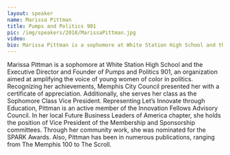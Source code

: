 ```yaml
---
layout: speaker
name: Marissa Pittman
title: Pumps and Politics 901
pic: /img/speakers/2018/MarissaPittman.jpg
video:
bio: Marissa Pittman is a sophomore at White Station High School and the Executive Director and Founder of Pumps and Politics 901, an organization aimed at amplifying the voice of young women of color in politics.
---
```

Marissa Pittman is a sophomore at White Station High School and the Executive Director and Founder of Pumps and Politics 901, an organization aimed at amplifying the voice of young women of color in politics. Recognizing her achievements, Memphis City Council presented her with a certificate of appreciation. Additionally, she serves her class as the Sophomore Class Vice President. Representing Let’s Innovate through Education, Pittman is an active member of the Innovation Fellows Advisory Council. In her local Future Business Leaders of America chapter, she holds the position of Vice President of the Membership and Sponsorship committees. Through her community work, she was nominated for the SPARK Awards. Also, Pittman has been in numerous publications, ranging from The Memphis 100 to The Scroll.
